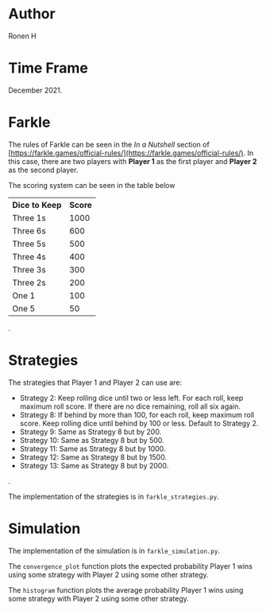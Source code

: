 # Author
Ronen H 

# Time Frame
December 2021.  

# Farkle
The rules of Farkle can be seen in the *In a Nutshell* section of [https://farkle.games/official-rules/](https://farkle.games/official-rules/). In this case, there are two players with **Player 1** as the first player and **Player 2** as the second player.  

The scoring system can be seen in the table below
<table style="margin-left: auto; margin-right: auto;">
  <tr><th>Dice to Keep</th> <th>Score</th>
  <tr><td>Three 1s</td> <td>1000</td>
  <tr><td>Three 6s</td> <td>600</td>
  <tr><td>Three 5s</td> <td>500</td>
  <tr><td>Three 4s</td> <td>400</td>
  <tr><td>Three 3s</td> <td>300</td>
  <tr><td>Three 2s</td> <td>200</td>
  <tr><td>One 1</td> <td>100</td>
  <tr><td>One 5</td> <td>50</td>
</table>
.  

# Strategies
The strategies that Player 1 and Player 2 can use are:
- Strategy 2: Keep rolling dice until two or less left. For each roll, keep maximum roll score. If there are no dice remaining, roll all six again.
- Strategy 8: If behind by more than 100, for each roll, keep maximum roll score. Keep rolling dice until behind by 100 or less. Default to Strategy 2.
- Strategy 9: Same as Strategy 8 but by 200.
- Strategy 10: Same as Strategy 8 but by 500.
- Strategy 11: Same as Strategy 8 but by 1000.
- Strategy 12: Same as Strategy 8 but by 1500.
- Strategy 13: Same as Strategy 8 but by 2000.

.  

The implementation of the strategies is in `farkle_strategies.py`.  

# Simulation
The implementation of the simulation is in `farkle_simulation.py`.  

The `convergence_plot` function plots the expected probability Player 1 wins using some strategy with Player 2 using some other strategy.  

The `histogram` function plots the average probability Player 1 wins using some strategy with Player 2 using some other strategy.
